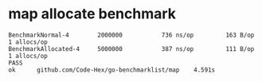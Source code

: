 map allocate benchmark
=============================

```
BenchmarkNormal-4      	 2000000	       736 ns/op	     163 B/op	       1 allocs/op
BenchmarkAllocated-4   	 5000000	       387 ns/op	     111 B/op	       1 allocs/op
PASS
ok  	github.com/Code-Hex/go-benchmarklist/map	4.591s
```

